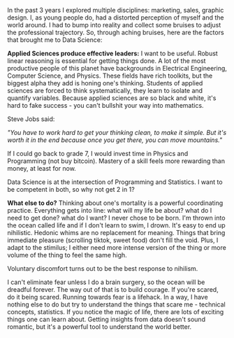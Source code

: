 In the past 3 years I explored multiple disciplines: marketing, sales, graphic design. I, as young people do, had a distorted perception of myself and the world around. I had to bump into reality and collect some bruises to adjust the professional trajectory. So, through aching bruises, here are the factors that brought me to Data Science:

**Applied Sciences produce effective leaders:** I want to be useful. Robust linear reasoning is essential for getting things done. A lot of the most productive people of this planet have backgrounds in Electrical Engineering, Computer Science, and Physics. These fields have rich toolkits, but the biggest alpha they add is honing one's thinking. Students of applied sciences are forced to think systematically, they learn to isolate and quantify variables. Because applied sciences are so black and white, it's hard to fake success - you can't bullshit your way into mathematics. 

Steve Jobs said:

_"You have to work hard to get your thinking clean, to make it simple. But it's worth it in the end because once you get there, you can move mountains."_

If I could go back to grade 7, I would invest time in Physics and Programming (not buy bitcoin). Mastery of a skill feels more rewarding than money, at least for now.

Data Science is at the intersection of Programming and Statistics. I want to be competent in both, so why not get 2 in 1? 


**What else to do?** Thinking about one's mortality is a powerful coordinating practice. Everything gets into line: what will my life be about? what do I need to get done? what do I want? I never chose to be born. I'm thrown into the ocean called life and if I don't learn to swim, I drown. It's easy to end up nihilistic. Hedonic whims are no replacement for meaning. Things that bring immediate pleasure (scrolling tiktok, sweet food) don't fill the void. Plus, I adapt to the stimilus; I either need more intense version of the thing or more volume of the thing to feel the same high.

Voluntary discomfort turns out to be the best response to nihilism.  

I can't eliminate fear unless I do a brain surgery, so the ocean will be dreadful forever. The way out of that is to build courage. If you're scared, do it being scared. Running towards fear is a lifehack. In a way, I have nothing else to do but try to understand the things that scare me - technical concepts, statistics. If you notice the magic of life, there are lots of exciting things one can learn about. Getting insights from data doesn't sound romantic, but it's a powerful tool to understand the world better.

